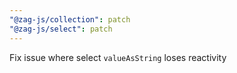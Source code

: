 ```yaml
---
"@zag-js/collection": patch
"@zag-js/select": patch
---
```


Fix issue where select `valueAsString` loses reactivity
